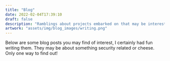 ```yaml
---
title: "Blog"
date: 2022-02-04T17:39:10
draft: false
description: "Ramblings about projects embarked on that may be interesting/amusing."
artwork: "assets/img/blog_images/writing.png"
---
```

Below are some blog posts you may find of interest, I certainly had fun writing them. They may be about something security related or cheese. Only one way to find out!